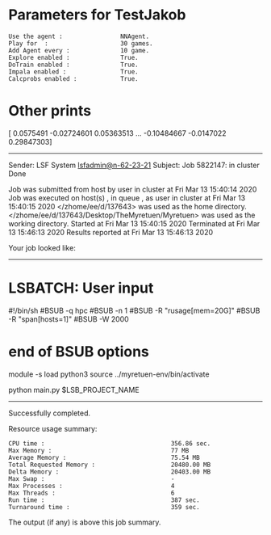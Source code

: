 # Parameters for TestJakob

    Use the agent :                NNAgent.
    Play for  :                    30 games.
    Add Agent every :              10 game.
    Explore enabled :              True.
    DoTrain enabled :              True.
    Impala enabled :               True.
    Calcprobs enabled :            True.

# Other prints

[ 0.0575491  -0.02724601  0.05363513 ... -0.10484667 -0.0147022
  0.29847303]

------------------------------------------------------------
Sender: LSF System <lsfadmin@n-62-23-21>
Subject: Job 5822147: <NNAgent8TestJakob> in cluster <dcc> Done

Job <NNAgent8TestJakob> was submitted from host <n-62-30-7> by user <s183905> in cluster <dcc> at Fri Mar 13 15:40:14 2020
Job was executed on host(s) <n-62-23-21>, in queue <hpc>, as user <s183905> in cluster <dcc> at Fri Mar 13 15:40:15 2020
</zhome/ee/d/137643> was used as the home directory.
</zhome/ee/d/137643/Desktop/TheMyretuen/Myretuen> was used as the working directory.
Started at Fri Mar 13 15:40:15 2020
Terminated at Fri Mar 13 15:46:13 2020
Results reported at Fri Mar 13 15:46:13 2020

Your job looked like:

------------------------------------------------------------
# LSBATCH: User input
#!/bin/sh
#BSUB -q hpc
#BSUB -n 1
#BSUB -R "rusage[mem=20G]"
#BSUB -R "span[hosts=1]"
#BSUB -W 2000
# end of BSUB options

module -s load python3
source ../myretuen-env/bin/activate

python main.py $LSB_PROJECT_NAME


------------------------------------------------------------

Successfully completed.

Resource usage summary:

    CPU time :                                   356.86 sec.
    Max Memory :                                 77 MB
    Average Memory :                             75.54 MB
    Total Requested Memory :                     20480.00 MB
    Delta Memory :                               20403.00 MB
    Max Swap :                                   -
    Max Processes :                              4
    Max Threads :                                6
    Run time :                                   387 sec.
    Turnaround time :                            359 sec.

The output (if any) is above this job summary.

